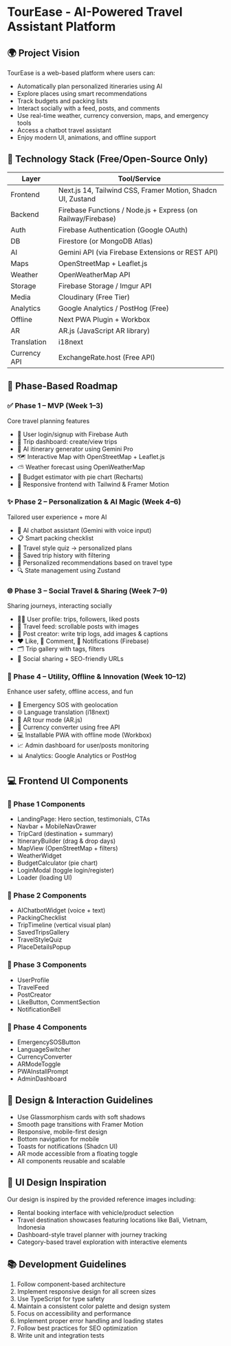 # TourEase - AI-Powered Travel Assistant Platform

## 🌍 Project Vision
TourEase is a web-based platform where users can:
- Automatically plan personalized itineraries using AI
- Explore places using smart recommendations
- Track budgets and packing lists
- Interact socially with a feed, posts, and comments
- Use real-time weather, currency conversion, maps, and emergency tools
- Access a chatbot travel assistant
- Enjoy modern UI, animations, and offline support

## 🧱 Technology Stack (Free/Open-Source Only)
| Layer | Tool/Service |
|-------|-------------|
| Frontend | Next.js 14, Tailwind CSS, Framer Motion, Shadcn UI, Zustand |
| Backend | Firebase Functions / Node.js + Express (on Railway/Firebase) |
| Auth | Firebase Authentication (Google OAuth) |
| DB | Firestore (or MongoDB Atlas) |
| AI | Gemini API (via Firebase Extensions or REST API) |
| Maps | OpenStreetMap + Leaflet.js |
| Weather | OpenWeatherMap API |
| Storage | Firebase Storage / Imgur API |
| Media | Cloudinary (Free Tier) |
| Analytics | Google Analytics / PostHog (Free) |
| Offline | Next PWA Plugin + Workbox |
| AR | AR.js (JavaScript AR library) |
| Translation | i18next |
| Currency API | ExchangeRate.host (Free API) |

## 📅 Phase-Based Roadmap

### ✅ Phase 1 – MVP (Week 1–3)
Core travel planning features
- 🧭 User login/signup with Firebase Auth
- 📍 Trip dashboard: create/view trips
- 🤖 AI itinerary generator using Gemini Pro
- 🗺️ Interactive Map with OpenStreetMap + Leaflet.js
- ⛅ Weather forecast using OpenWeatherMap
- 💸 Budget estimator with pie chart (Recharts)
- 💬 Responsive frontend with Tailwind & Framer Motion

### ✨ Phase 2 – Personalization & AI Magic (Week 4–6)
Tailored user experience + more AI
- 🧠 AI chatbot assistant (Gemini with voice input)
- 📋 Smart packing checklist
- 📅 Travel style quiz → personalized plans
- 🧾 Saved trip history with filtering
- 🎯 Personalized recommendations based on travel type
- 🔍 State management using Zustand

### 🌐 Phase 3 – Social Travel & Sharing (Week 7–9)
Sharing journeys, interacting socially
- 🧍‍♂️ User profile: trips, followers, liked posts
- 🧵 Travel feed: scrollable posts with images
- 📝 Post creator: write trip logs, add images & captions
- ❤️ Like, 💬 Comment, 🔔 Notifications (Firebase)
- 🗂️ Trip gallery with tags, filters
- 🔄 Social sharing + SEO-friendly URLs

### 🧠 Phase 4 – Utility, Offline & Innovation (Week 10–12)
Enhance user safety, offline access, and fun
- 🛑 Emergency SOS with geolocation
- 🌐 Language translation (i18next)
- 🧭 AR tour mode (AR.js)
- 🧾 Currency converter using free API
- 💻 Installable PWA with offline mode (Workbox)
- 📈 Admin dashboard for user/posts monitoring
- 📊 Analytics: Google Analytics or PostHog

## 💻 Frontend UI Components

### 🔹 Phase 1 Components
- LandingPage: Hero section, testimonials, CTAs
- Navbar + MobileNavDrawer
- TripCard (destination + summary)
- ItineraryBuilder (drag & drop days)
- MapView (OpenStreetMap + filters)
- WeatherWidget
- BudgetCalculator (pie chart)
- LoginModal (toggle login/register)
- Loader (loading UI)

### 🔹 Phase 2 Components
- AIChatbotWidget (voice + text)
- PackingChecklist
- TripTimeline (vertical visual plan)
- SavedTripsGallery
- TravelStyleQuiz
- PlaceDetailsPopup

### 🔹 Phase 3 Components
- UserProfile
- TravelFeed
- PostCreator
- LikeButton, CommentSection
- NotificationBell

### 🔹 Phase 4 Components
- EmergencySOSButton
- LanguageSwitcher
- CurrencyConverter
- ARModeToggle
- PWAInstallPrompt
- AdminDashboard

## 🎨 Design & Interaction Guidelines
- Use Glassmorphism cards with soft shadows
- Smooth page transitions with Framer Motion
- Responsive, mobile-first design
- Bottom navigation for mobile
- Toasts for notifications (Shadcn UI)
- AR mode accessible from a floating toggle
- All components reusable and scalable

## 🎯 UI Design Inspiration
Our design is inspired by the provided reference images including:
- Rental booking interface with vehicle/product selection
- Travel destination showcases featuring locations like Bali, Vietnam, Indonesia
- Dashboard-style travel planner with journey tracking
- Category-based travel exploration with interactive elements

## 📚 Development Guidelines
1. Follow component-based architecture
2. Implement responsive design for all screen sizes
3. Use TypeScript for type safety
4. Maintain a consistent color palette and design system
5. Focus on accessibility and performance
6. Implement proper error handling and loading states
7. Follow best practices for SEO optimization
8. Write unit and integration tests 
